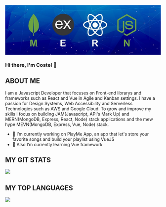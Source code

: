 <img align="center" src="https://raw.githubusercontent.com/costel-dev/costel-dev/main/mern_stack.png"/>

### Hi there, I'm Costel 👋

## ABOUT ME
I am a Javascript Developer that focuses on Front-end librarys and frameworks such as React and Vue in Agile and Kanban settings. I have a passion for Design Systems, Web Accessibility and Serverless Technologies such as AWS and Google Cloud. To grow and improve my skills I focus on building JAM(Javascript, API's Mark Up) and MERN(MongoDB, Express, React, Node) stack applications and the mew hype MEVN(MongoDB, Express, Vue, Node) stack. 


- 🔭 I’m currently working on PlayMe App, an app that let's store your favorite songs and build your playlist using VueJS
- 🌱 Also I’m currently learning Vue framework 

<!--
**costel-dev/costel-dev** is a ✨ _special_ ✨ repository because its `README.md` (this file) appears on your GitHub profile.

Here are some ideas to get you started:


- 👯 I’m looking to collaborate on ...
- 🤔 I’m looking for help with ...
- 💬 Ask me about ...
- 📫 How to reach me: ...
- 😄 Pronouns: ...
- ⚡ Fun fact: ...
-->

## MY GIT STATS
<img src="https://github-readme-stats.vercel.app/api?username=costel-dev&theme=vue&show_icons=true">

## MY TOP LANGUAGES
<img src="https://github-readme-stats.vercel.app/api/top-langs/?username=costel-dev&theme=vue&layout=compact">
